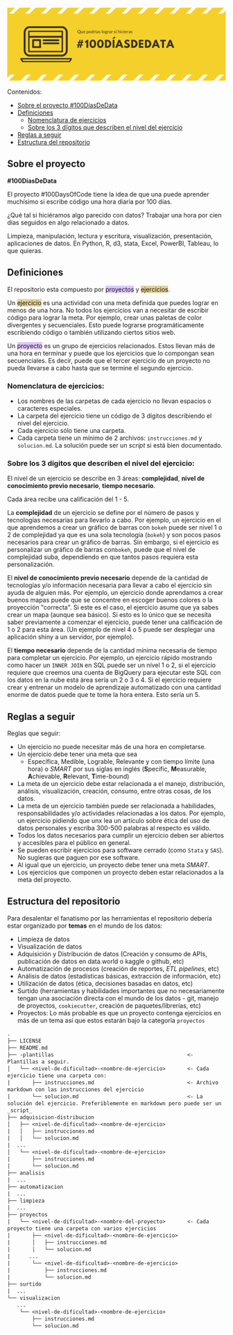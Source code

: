 ![100 Días De Data poster](100DiasDeData.png)

Contenidos:
* [Sobre el proyecto #100DíasDeData](#sobre-el-proyecto)
* [Definiciones](#definiciones)
  - [Nomenclatura de ejercicios](#nomenclatura-de-ejercicios)
  - [Sobre los 3 dīgitos que describen el nivel del ejercicio](#sobre-los-3-dígitos-que-describen-el-nivel-del-ejercicio)
* [Reglas a seguir](#reglas-a-seguir)
* [Estructura del repositorio](#estructura-del-repositorio)


## Sobre el proyecto
**#100DíasDeData**

El proyecto #100DaysOfCode tiene la idea de que una puede aprender muchísimo si escribe código una hora diaria por 100 días.

¿Qué tal si hiciéramos algo parecido con datos? Trabajar una hora por cien días seguidos en algo relacionado a datos.

Limpieza, manipulación, lectura y escritura, visualización, presentación, aplicaciones de datos. En Python, R, d3, stata, Excel, PowerBI, Tableau, lo que quieras.

## Definiciones

El repositorio esta compuesto por <span style="background-color:#be89ff78">proyectos</span> y <span style="background-color:#c7a02278">ejercicios</span>.

Un <span style="background-color:#c7a02278">ejercicio</span> es una actividad con una meta definida que puedes lograr en menos de una hora. No todos los ejercicios van a necesitar de escribir código para lograr la meta. Por ejemplo, crear unas paletas de color divergentes y secuenciales. Esto puede lograrse programáticamente escribiendo código o también utilizando ciertos sitios web.

Un <span style="background-color:#be89ff78">proyecto</span> es un grupo de ejercicios relacionados. Estos llevan más de una hora en terminar y puede que los ejercicios que lo compongan sean secuenciales. Es decir, puede que el tercer ejercicio de un proyecto no pueda llevarse a cabo hasta que se termine el segundo ejercicio.

### Nomenclatura de ejercicios:
* Los nombres de las carpetas de cada ejercicio no llevan espacios o caracteres especiales.
* La carpeta del ejercicio tiene un código de 3 dígitos describiendo el nivel del ejercicio.
* Cada ejercicio sólo tiene una carpeta. 
* Cada carpeta tiene un mínimo de 2 archivos: `instrucciones.md` y `solucion.md`. La solución puede ser un _script_ si está bien documentado. 

### Sobre los 3 dígitos que describen el nivel del ejercicio:
El nivel de un ejercicio se describe en 3 áreas: **complejidad**, **nivel de conocimiento previo necesario**, **tiempo necesario**. 

Cada área recibe una calificación del 1 - 5. 

La **complejidad** de un ejercicio se define por el número de pasos y tecnologías necesarias para llevarlo a cabo. Por ejemplo, un ejercicio en el que aprendemos a crear un gráfico de barras con `bokeh` puede ser nivel 1 o 2 de complejidad ya que es una sola tecnología (`bokeh`) y son pocos pasos necesarios para crear un gráfico de barras. Sin embargo, si el ejercicio es personalizar un gráfico de barras con`bokeh`, puede que el nivel de complejidad suba, dependiendo en que tantos pasos requiera esta personalización. 

El **nivel de conocimiento previo necesario** depende de la cantidad de tecnologías y/o información necesaria para llevar a cabo el ejercicio sin ayuda de alguien más. Por ejemplo, un ejercicio donde aprendamos a crear buenos mapas puede que se concentre en escoger buenos colores o la proyección "correcta". Si este es el caso, el ejercicio asume que ya sabes crear un mapa (aunque sea básico). Si esto es lo único que se necesita saber previamente a comenzar el ejercicio, puede tener una calificación de 1 o 2 para esta área. (Un ejemplo de nivel 4 o 5 puede ser desplegar una aplicación shiny a un servidor, por ejemplo). 

El **tiempo necesario** depende de la cantidad mínima necesaria de tiempo para completar un ejercicio. Por ejemplo, un ejercicio rápido mostrando como hacer un `INNER JOIN` en SQL puede ser un nível 1 o 2, si el ejercicio requiere que creemos una cuenta de BigQuery para ejecutar este SQL con los datos en la nube esta área sería un 2 o 3 o 4. Si el ejercicio requiere crear y entrenar un modelo de aprendizaje automatizado con una cantidad enorme de datos puede que te tome la hora entera. Esto sería un 5. 

## Reglas a seguir
Reglas que seguir:

* Un ejercicio no puede necesitar más de una hora en completarse. 
* Un ejercicio debe tener una meta que sea
  - Específica, Medible, Lograble, Relevante y con tiempo límite (una hora) o  _SMART_ por sus siglas en inglés (**S**pecific, **M**easurable, **A**chievable, **R**elevant, **T**ime-bound) 
* La meta de un ejercicio debe estar relacionada a el manejo, distribución, análisis, visualización, creación, consumo, entre otras cosas, de los datos.
* La meta de un ejercicio también puede ser relacionada a habilidades, responsabilidades y/o actividades relacionadas a los datos. Por ejemplo, un ejercicio pidiendo que unx lea un artículo sobre ética del uso de datos personales y escriba 300-500 palabras al respecto es válido. 
* Todos los datos necesarios para cumplir un ejercicio deben ser abiertos y accesibles para el público en general.
* Se pueden escribir ejercicios para software cerrado (como `Stata` y `SAS`). No sugieras que paguen por ese software. 
* Al igual que un ejercicio, un proyecto debe tener una meta _SMART_.
* Los ejercicios que componen un proyecto deben estar relacionados a la meta del proyecto. 

## Estructura del repositorio
Para desalentar el fanatismo por las herramientas el repositorio debería estar organizado por **temas** en el mundo de los datos:
* Limpieza de datos
* Visualización de datos 
* Adquisición y Distribución de datos (Creación y consumo de APIs, publicación de datos en data.world o kaggle o github, etc)
* Automatización de procesos (creación de reportes, _ETL pipelines_, etc)
* Análisis de datos (estadísticas básicas, extracción de información, etc) 
* Utilización de datos (ética, decisiones basadas en datos, etc)
* Surtido (herramientas y habilidades importantes que no necesariamente tengan una asociación directa con el mundo de los datos - git, manejo de proyectos, `cookiecutter`, creación de paquetes/librerías, etc)
* Proyectos: Lo más probable es que un proyecto contenga ejercicios en más de un tema así que estos estarán bajo la categoría `proyectos` 

```
.
├── LICENSE
├── README.md
├── -plantillas                                           <- Plantillas a seguir.
│   └── <nivel-de-dificultad>-<nombre-de-ejercicio>       <- Cada ejercicio tiene una carpeta con:
|       ├── instrucciones.md                              <- Archivo markdown con las instrucciones del ejercicio
|       └── solucion.md                                   <- La solución del ejercicio. Preferiblemente en markdown pero puede ser un _script_
├── adquisicion-distribucion
│   ├── <nivel-de-dificultad>-<nombre-de-ejercicio>       
|   │   ├── instrucciones.md                              
|   │   └── solucion.md                                   
|  ...
│   └── <nivel-de-dificultad>-<nombre-de-ejercicio>       
|       ├── instrucciones.md                              
|       └── solucion.md                                  
├── analisis                                  
|  ...
├── automatizacion                                 
|  ...   
├── limpieza                                 
|  ...  
├── proyectos
|   └── <nivel-de-dificultad>-<nombre-del-proyecto>       <- Cada proyecto tiene una carpeta con varios ejercicios
|       ├── <nivel-de-dificultad>-<nombre-de-ejercicio>     
|       │   ├── instrucciones.md                            
|       │   └── solucion.md                                  
|      ...
|       └── <nivel-de-dificultad>-<nombre-de-ejercicio>       
|           ├── instrucciones.md                              
|           └── solucion.md    
├── surtido                                 
|  ...   
└── visualizacion
   ...
    └── <nivel-de-dificultad>-<nombre-de-ejercicio>       
        ├── instrucciones.md                              
        └── solucion.md    
```